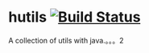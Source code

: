 # hutils [![Build Status](https://travis-ci.org/mstao/hutils.svg?branch=master)](https://travis-ci.org/mstao/hutils)
A collection of utils with java.。。。2
